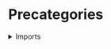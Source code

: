 #  Precategories

<details><summary>Imports</summary>
```agda
module category-theory.precategories where

open import foundation.cartesian-product-types
open import foundation.dependent-pair-types
open import foundation.functions
open import foundation.function-extensionality
open import foundation.identity-types
open import foundation.propositions
open import foundation.sets
open import foundation.subtypes
open import foundation.universe-levels
```
</details>

## Idea

A precategory in Homotopy Type Theory consists of:
- a type `A` of objects,
- for each pair of objects `x y : A`, a set of morphisms `hom x y : Set`,
together with a composition operation `comp : hom y z → hom x y → hom x z` such that:
- `comp (comp h g) f = comp h (comp g f)` for any morphisms `h : hom z w`, `g : hom y z` and `f : hom x y`,
- for each object `x : A` there is a morphism `id_x : hom x x` such that `comp id_x f = f` and `comp g id_x = g` for any morphisms `f : hom x y` and `g : hom z x`.

The reason this is called a *pre*category and not a category in Homotopy Type Theory is that we want to reserve that name for precategories where the identities between the objects are exactly the isomorphisms.

## Definition

```agda
module _
  {l1 l2 : Level} {A : UU l1} (hom : A → A → Set l2)
  where

  associative-composition-structure-Set : UU (l1 ⊔ l2)
  associative-composition-structure-Set =
    Σ ( {x y z : A}
        → type-Set (hom y z)
        → type-Set (hom x y)
        → type-Set (hom x z))
      ( λ μ →
        {x y z w : A} (h : type-Set (hom z w)) (g : type-Set (hom y z))
        (f : type-Set (hom x y)) → μ (μ h g) f ＝ μ h (μ g f))

  is-unital-composition-structure-Set :
    associative-composition-structure-Set → UU (l1 ⊔ l2)
  is-unital-composition-structure-Set μ =
    Σ ( (x : A) → type-Set (hom x x))
      ( λ e →
        ( {x y : A} (f : type-Set (hom x y)) → pr1 μ (e y) f ＝ f) ×
        ( {x y : A} (f : type-Set (hom x y)) → pr1 μ f (e x) ＝ f))

Precat :
  (l1 l2 : Level) → UU (lsuc l1 ⊔ lsuc l2)
Precat l1 l2 =
  Σ ( UU l1)
    ( λ A →
      Σ ( A → A → Set l2)
        ( λ hom →
          Σ ( associative-composition-structure-Set hom)
            ( is-unital-composition-structure-Set hom)))

module _
  {l1 l2 : Level} (C : Precat l1 l2)
  where

  obj-Precat : UU l1
  obj-Precat = pr1 C

  hom-Precat : (x y : obj-Precat) → Set l2
  hom-Precat = pr1 (pr2 C)

  type-hom-Precat : (x y : obj-Precat) → UU l2
  type-hom-Precat x y = type-Set (hom-Precat x y)

  is-set-type-hom-Precat : (x y : obj-Precat) → is-set (type-hom-Precat x y)
  is-set-type-hom-Precat x y = is-set-type-Set (hom-Precat x y)

  associative-composition-Precat :
    associative-composition-structure-Set hom-Precat
  associative-composition-Precat = pr1 (pr2 (pr2 C))

  comp-hom-Precat : {x y z : obj-Precat} →
    type-hom-Precat y z → type-hom-Precat x y → type-hom-Precat x z
  comp-hom-Precat = pr1 associative-composition-Precat

  comp-hom-Precat' : {x y z : obj-Precat} →
    type-hom-Precat x y → type-hom-Precat y z → type-hom-Precat x z
  comp-hom-Precat' f g = comp-hom-Precat g f

  precomp-hom-Precat :
    {x y : obj-Precat} (f : type-hom-Precat x y) (z : obj-Precat) →
    type-hom-Precat y z → type-hom-Precat x z
  precomp-hom-Precat f z g = comp-hom-Precat g f

  postcomp-hom-Precat :
    {x y : obj-Precat} (f : type-hom-Precat x y) (z : obj-Precat) →
    type-hom-Precat z x → type-hom-Precat z y
  postcomp-hom-Precat f z = comp-hom-Precat f

  assoc-comp-hom-Precat :
    {x y z w : obj-Precat} (h : type-hom-Precat z w) (g : type-hom-Precat y z)
    (f : type-hom-Precat x y) →
    ( comp-hom-Precat (comp-hom-Precat h g) f) ＝
    ( comp-hom-Precat h (comp-hom-Precat g f))
  assoc-comp-hom-Precat = pr2 associative-composition-Precat

  is-unital-Precat :
    is-unital-composition-structure-Set
      hom-Precat
      associative-composition-Precat
  is-unital-Precat = pr2 (pr2 (pr2 C))

  id-hom-Precat : {x : obj-Precat} → type-hom-Precat x x
  id-hom-Precat {x} = pr1 is-unital-Precat x

  left-unit-law-comp-hom-Precat :
    {x y : obj-Precat} (f : type-hom-Precat x y) →
    comp-hom-Precat id-hom-Precat f ＝ f
  left-unit-law-comp-hom-Precat = pr1 (pr2 is-unital-Precat)

  right-unit-law-comp-hom-Precat :
    {x y : obj-Precat} (f : type-hom-Precat x y) →
    comp-hom-Precat f id-hom-Precat ＝ f
  right-unit-law-comp-hom-Precat = pr2 (pr2 is-unital-Precat)
```

## Examples

### The category of sets and functions

The precategory of sets and functions in a given universe.

```agda
Set-Precat : (l : Level) → Precat (lsuc l) l
pr1 (Set-Precat l) = Set l
pr1 (pr2 (Set-Precat l)) = hom-Set
pr1 (pr1 (pr2 (pr2 (Set-Precat l)))) g f = g ∘ f
pr2 (pr1 (pr2 (pr2 (Set-Precat l)))) h g f = refl
pr1 (pr2 (pr2 (pr2 (Set-Precat l)))) x = id
pr1 (pr2 (pr2 (pr2 (pr2 (Set-Precat l))))) f = refl
pr2 (pr2 (pr2 (pr2 (pr2 (Set-Precat l))))) f = refl
```

## Properties

### The property of having identity morphisms is a proposition

Suppose `e e' : (x : A) → hom x x` are both right and left units with regard to `comp`. It is enough to show that `e = e'` since the right and left unit laws are propositions (because all hom-types are sets). By function extensionality, it is enough to show that `e x = e' x` for all `x : A`. But by the unit laws we have the following chain of equalities:
`e x = comp (e' x) (e x) = e' x.`

```agda
module _
  {l1 l2 : Level} {A : UU l1} (hom : A → A → Set l2)
  where

  abstract
    all-elements-equal-is-unital-composition-structure-Set :
      ( μ : associative-composition-structure-Set hom) →
      all-elements-equal (is-unital-composition-structure-Set hom μ)
    all-elements-equal-is-unital-composition-structure-Set
      ( pair μ assoc-μ)
      ( pair e (pair left-unit-law-e right-unit-law-e))
      ( pair e' (pair left-unit-law-e' right-unit-law-e')) =
      eq-type-subtype
        ( λ x →
          prod-Prop
            ( Π-Prop' A
              ( λ a →
                Π-Prop' A
                  ( λ b →
                    Π-Prop
                      ( type-Set (hom a b))
                      ( λ f' →
                        Id-Prop (hom a b) (μ (x b) f') f'))))
            ( Π-Prop' A
              ( λ a →
                Π-Prop' A
                  ( λ b →
                    Π-Prop
                      ( type-Set (hom a b))
                      ( λ f' →
                        Id-Prop (hom a b) (μ f' (x a)) f')))))
        ( eq-htpy
          ( λ x →
            ( inv (left-unit-law-e' (e x))) ∙
            ( right-unit-law-e (e' x))))

    is-prop-is-unital-composition-structure-Set :
      ( μ : associative-composition-structure-Set hom) →
      is-prop (is-unital-composition-structure-Set hom μ)
    is-prop-is-unital-composition-structure-Set μ =
      is-prop-all-elements-equal
        ( all-elements-equal-is-unital-composition-structure-Set μ)
```
